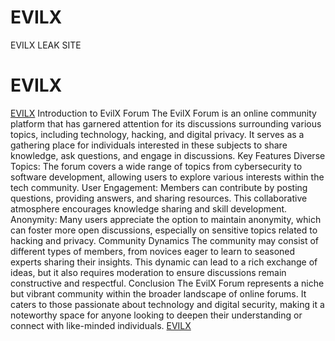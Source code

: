 # EVILX
EVILX LEAK SITE
# EVILX

[EVILX](https://evilx.org/) 
Introduction to EvilX Forum
The EvilX Forum is an online community platform that has garnered attention for its discussions surrounding various topics, including technology, hacking, and digital privacy. It serves as a gathering place for individuals interested in these subjects to share knowledge, ask questions, and engage in discussions.
Key Features
Diverse Topics: The forum covers a wide range of topics from cybersecurity to software development, allowing users to explore various interests within the tech community.
User Engagement: Members can contribute by posting questions, providing answers, and sharing resources. This collaborative atmosphere encourages knowledge sharing and skill development.
Anonymity: Many users appreciate the option to maintain anonymity, which can foster more open discussions, especially on sensitive topics related to hacking and privacy.
Community Dynamics
The community may consist of different types of members, from novices eager to learn to seasoned experts sharing their insights. This dynamic can lead to a rich exchange of ideas, but it also requires moderation to ensure discussions remain constructive and respectful.
Conclusion
The EvilX Forum represents a niche but vibrant community within the broader landscape of online forums. It caters to those passionate about technology and digital security, making it a noteworthy space for anyone looking to deepen their understanding or connect with like-minded individuals.
[EVILX](https://evilx.org/) 
